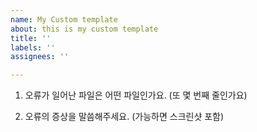 ```yaml
---
name: My Custom template
about: this is my custom template
title: ''
labels: ''
assignees: ''

---
```


1. 오류가 일어난 파일은 어떤 파일인가요. (또 몇 번째 줄인가요)


2. 오류의 증상을 말씀해주세요. (가능하면 스크린샷 포함)
